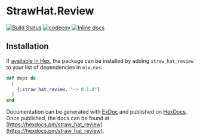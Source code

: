 # StrawHat.Review

[![Build Status](https://travis-ci.org/straw-hat-team/straw_hat_review.svg?branch=master)](https://travis-ci.org/straw-hat-team/straw_hat_review)
[![codecov](https://codecov.io/gh/straw-hat-team/straw_hat_review/branch/master/graph/badge.svg)](https://codecov.io/gh/straw-hat-team/straw_hat_review)
[![Inline docs](http://inch-ci.org/github/straw-hat-team/straw_hat_review.svg)](http://inch-ci.org/github/straw-hat-team/straw_hat_review)

## Installation

If [available in Hex](https://hex.pm/docs/publish), the package can be installed
by adding `straw_hat_review` to your list of dependencies in `mix.exs`:

```elixir
def deps do
  [
    {:straw_hat_review, "~> 0.1.0"}
  ]
end
```

Documentation can be generated with [ExDoc](https://github.com/elixir-lang/ex_doc)
and published on [HexDocs](https://hexdocs.pm). Once published, the docs can
be found at [https://hexdocs.pm/straw_hat_review](https://hexdocs.pm/straw_hat_review).

